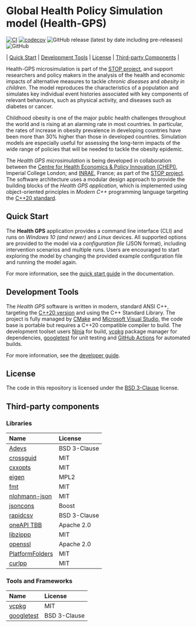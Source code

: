 # Global Health Policy Simulation model (Health-GPS)

[![CI](https://github.com/imperialCHEPI/healthgps/actions/workflows/ci.yml/badge.svg)](https://github.com/imperialCHEPI/healthgps/actions/workflows/ci.yml)
[![codecov](https://codecov.io/github/imperialCHEPI/healthgps/graph/badge.svg?token=745WKKE6X0)](https://codecov.io/github/imperialCHEPI/healthgps)
![GitHub release (latest by date including pre-releases)](https://img.shields.io/github/v/release/imperialCHEPI/healthgps?include_prereleases)
![GitHub](https://img.shields.io/github/license/imperialCHEPI/healthgps)

| [Quick Start](#quick-start) | [Development Tools](#development-tools) | [License](#license) | [Third-party Components](#third-party-components) |

Health-GPS microsimulation is part of the [STOP project](https://www.stopchildobesity.eu/), and support researchers and policy makers in the analysis of the health and economic impacts of alternative measures to tackle *chronic diseases* and *obesity in children*. The model reproduces the characteristics of a population and simulates key individual event histories associated with key components of relevant behaviours, such as physical activity, and diseases such as diabetes or cancer.

Childhood obesity is one of the major public health challenges throughout the world and is rising at an alarming rate in most countries. In particular, the rates of increase in obesity prevalence in developing countries have been more than 30% higher than those in developed countries. Simulation models are especially useful for assessing the long-term impacts of the wide range of policies that will be needed to tackle the obesity epidemic.

The *Health GPS microsimulation* is being developed in collaboration between the [Centre for Health Economics & Policy Innovation (CHEPI)](https://www.imperial.ac.uk/business-school/faculty-research/research-centres/centre-health-economics-policy-innovation/), Imperial College London; and [INRAE](https://www.inrae.fr), France; as part of the [STOP project](https://www.stopchildobesity.eu/). The software architecture uses a modular design approach to provide the building blocks of the *Health GPS application*, which is implemented using object-oriented principles in *Modern C++* programming language targeting the [C++20 standard](https://en.cppreference.com/w/cpp/20).

## Quick Start

The **Health GPS** application provides a command line interface (CLI) and runs on
*Windows 10 (and newer)* and *Linux* devices. All supported options are provided to the
model via a *configuration file* (JSON format), including intervention scenarios and
multiple runs. Users are encouraged to start exploring the model by changing the
provided example configuration file and running the model again.

For more information, see the [quick start guide] in the documentation.

[quick start guide]: https://imperialchepi.github.io/healthgps/getstarted

## Development Tools

The *Health GPS* software is written in modern, standard ANSI C++, targeting the [C++20 version](https://en.cppreference.com/w/cpp/20) and using the C++ Standard Library. The project is fully managed by [CMake](https://cmake.org/) and [Microsoft Visual Studio](https://visualstudio.microsoft.com), the code base is portable but requires a C++20 compatible compiler to build. The development toolset users [Ninja](https://ninja-build.org/) for build, [vcpkg](https://github.com/microsoft/vcpkg) package manager for dependencies, [googletest](https://github.com/google/googletest) for unit testing and [GitHub Actions](https://docs.github.com/en/actions) for automated builds.

For more information, see the [developer guide].

[developer guide]: https://imperialchepi.github.io/healthgps/development

## License

The code in this repository is licensed under the [BSD 3-Clause](LICENSE.txt) license.

## Third-party components

### Libraries

| Name                                                          | License      |
|:--------------------------------------------------------------|:-------------|
| [Adevs](https://sourceforge.net/projects/adevs)               | BSD 3-Clause |
| [crossguid](https://github.com/graeme-hill/crossguid)         | MIT          |
| [cxxopts](https://github.com/jarro2783/cxxopts)               | MIT          |
| [eigen](https://eigen.tuxfamily.org)                          | MPL2         |
| [fmt](https://github.com/fmtlib/fmt)                          | MIT          |
| [nlohmann-json](https://github.com/nlohmann/json)             | MIT          |
| [jsoncons](https://github.com/danielaparker/jsoncons)         | Boost        |
| [rapidcsv](https://github.com/d99kris/rapidcsv)               | BSD 3-Clause |
| [oneAPI TBB](https://github.com/oneapi-src/oneTBB)            | Apache 2.0   |
| [libzippp](https://github.com/ctabin/libzippp)                | MIT          |
| [openssl](https://www.openssl.org)                            | Apache 2.0   |
| [PlatformFolders](https://github.com/sago007/PlatformFolders) | MIT          |
| [curlpp](http://www.curlpp.org)                               | MIT          |

### Tools and Frameworks

| Name                                               | License      |
|:---------------------------------------------------|:-------------|
| [vcpkg](https://github.com/microsoft/vcpkg)        | MIT          |
| [googletest](https://github.com/google/googletest) | BSD 3-Clause |
